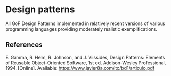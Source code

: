 # Design patterns
All GoF Design Patterns implemented in relatively recent versions of various programming languages providing moderately realistic exemplifications. 

References
----------
E. Gamma, R. Helm, R. Johnson, and J. Vlissides, Design Patterns: Elements of Reusable Object-Oriented Software, 1st ed. Addison-Wesley Professional, 1994. [Online]. Available: https://www.javier8a.com/itc/bd1/articulo.pdf

‌
